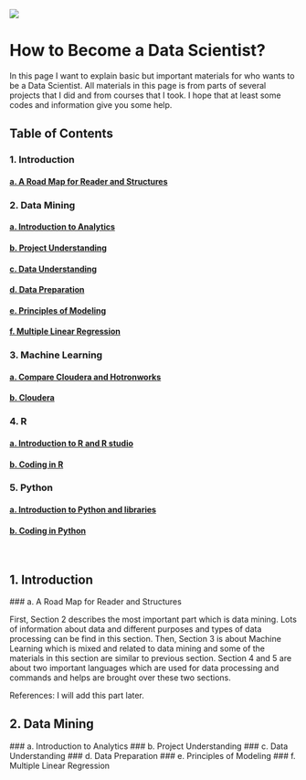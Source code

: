 
![](https://github.com/asikhalaban/R/blob/master/img/blogs_kdnuggets.jpg)

# How to Become a Data Scientist?
In this page I want to explain basic but important materials for who wants to be a Data Scientist. All materials in this page is from parts of several projects that I did and from courses that I took. I hope that at least some codes and information give you some help. 

## Table of Contents

### 1. Introduction<br>
#### [a. A Road Map for Reader and Structures](#structures) 
### 2. Data Mining<br>
#### [a. Introduction to Analytics](#Introduction)  
#### [b. Project Understanding](#Project)  
#### [c. Data Understanding](#Data)
#### [d. Data Preparation](#Preparation)  
#### [e. Principles of Modeling](#Principles) 
#### [f. Multiple Linear Regression](#Multiple)  
### 3. Machine Learning<br>
#### [a. Compare Cloudera and Hotronworks](#c_vs_h)  
#### [b. Cloudera](#cloudera)  
### 4. R<br>
#### [a. Introduction to R and R studio](#centos)
#### [b. Coding in R](#manager)
### 5. Python
#### [a. Introduction to Python and libraries](#centos)
#### [b. Coding in Python](#manager)
<br>


## 1. Introduction
<a name="structures"/>
### a. A Road Map for Reader and Structures

First, Section 2 describes the most important part which is data mining. Lots of information about data and different purposes and types of data processing can be find in this section. Then, Section 3 is about Machine Learning which is mixed and related to data mining and some of the materials in this section are similar to previous section. Section 4 and 5 are about two important languages which are used for data processing and commands and helps are brought over these two sections. 

References: I will add this part later.

## 2. Data Mining
<a name="Introduction"/>
### a. Introduction to Analytics

<a name="Project"/>
### b. Project Understanding

<a name="Data"/>
### c. Data Understanding

<a name="Preparation"/>
### d. Data Preparation

<a name="Principles"/>
### e. Principles of Modeling

<a name="Multiple"/>
### f. Multiple Linear Regression



